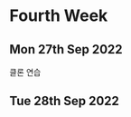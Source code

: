 Fourth Week
=============
Mon 27th Sep 2022
-----------------
클론 연습

Tue 28th Sep 2022
-------------------
